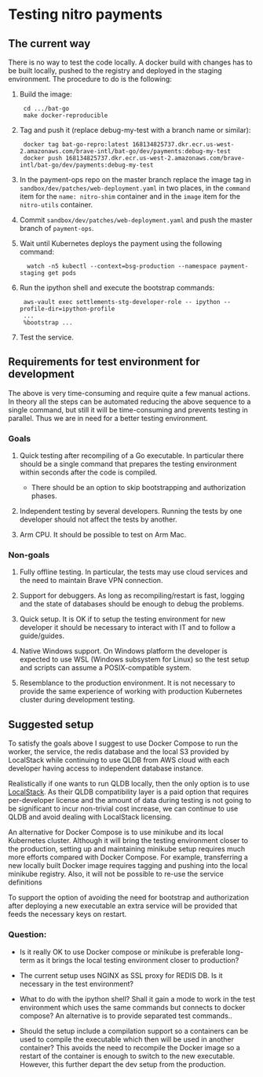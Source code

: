 # Testing nitro payments

## The current way

There is no way to test the code locally. A docker build with changes has to be
built locally, pushed to the registry and deployed in the staging environment.
The procedure to do is the following:

1. Build the image:

        cd .../bat-go
        make docker-reproducible

2. Tag and push it (replace debug-my-test with a branch name or similar):

        docker tag bat-go-repro:latest 168134825737.dkr.ecr.us-west-2.amazonaws.com/brave-intl/bat-go/dev/payments:debug-my-test
        docker push 168134825737.dkr.ecr.us-west-2.amazonaws.com/brave-intl/bat-go/dev/payments:debug-my-test

3. In the payment-ops repo on the master branch replace the image tag in `sandbox/dev/patches/web-deployment.yaml` in two places, in the `command` item for the `name: nitro-shim` container and in the `image` item for the `nitro-utils` container.

4. Commit `sandbox/dev/patches/web-deployment.yaml` and push the master branch of `payment-ops`.

5. Wait until Kubernetes deploys the payment using the following command:

         watch -n5 kubectl --context=bsg-production --namespace payment-staging get pods

6. Run the ipython shell and execute the bootstrap commands:

        aws-vault exec settlements-stg-developer-role -- ipython --profile-dir=ipython-profile
        ...
        %bootstrap ...

7. Test the service.

## Requirements for test environment for development

The above is very time-consuming and require quite a few manual actions. In
theory all the steps can be automated reducing the above sequence to a single
command, but still it will be time-consuming and prevents testing in parallel.
Thus we are in need for a better testing environment.

### Goals

1. Quick testing after recompiling of a Go executable. In particular there
   should be a single command that prepares the testing environment within
   seconds after the code is compiled.
    - There should be an option to skip bootstrapping and authorization phases.

2. Independent testing by several developers. Running the tests by one developer
   should not affect the tests by another.

3. Arm CPU. It should be possible to test on Arm Mac.

### Non-goals

1. Fully offline testing. In particular, the tests may use cloud services and
   the need to maintain Brave VPN connection.

2. Support for debuggers. As long as recompiling/restart is fast, logging and
   the state of databases should be enough to debug the problems.

3. Quick setup. It is OK if to setup the testing environment for new developer
   it should be necessary to interact with IT and to follow a guide/guides.

4. Native Windows support. On Windows platform the developer is expected to use
   WSL (Windows subsystem for Linux) so the test setup and scripts can assume a
   POSIX-compatible system.

5. Resemblance to the production environment. It is not necessary to provide the
   same experience of working with production Kubernetes cluster during
   development testing.

## Suggested setup

To satisfy the goals above I suggest to use Docker Compose to run the worker,
the service, the redis database and the local S3 provided by LocalStack while
continuing to use QLDB from AWS cloud with each developer having access to
independent database instance.

Realistically if one wants to run QLDB locally, then the only option is to use
[LocalStack](https://docs.localstack.cloud/user-guide/aws/qldb/). As their QLDB
compatibility layer is a paid option that requires per-developer license and the
amount of data during testing is not going to be significant to incur
non-trivial cost increase, we can continue to use QLDB and avoid dealing with
LocalStack licensing.

An alternative for Docker Compose is to use minikube and its local Kubernetes
cluster. Although it will bring the testing environment closer to the
production, setting up and maintaining minikube setup requires much more efforts
compared with Docker Compose. For example, transferring a new locally built
Docker image requires tagging and pushing into the local minikube registry.
Also, it will not be possible to re-use the service definitions

To support the option of avoiding the need for bootstrap and authorization after
deploying a new executable an extra service will be provided that feeds the
necessary keys on restart.

### Question:

- Is it really OK to use Docker compose or minikube is preferable long-term as
  it brings the local testing environment closer to production?

- The current setup uses NGINX as SSL proxy for REDIS DB. Is it necessary in the
  test environment?

- What to do with the ipython shell? Shall it gain a mode to work in the test
  environment which uses the same commands but connects to docker compose? An
  alternative is to provide separated test commands..

- Should the setup include a compilation support so a containers can be used to
  compile the executable which then will be used in another container? This
  avoids the need to recompile the Docker image so a restart of the container is
  enough to switch to the new executable. However, this further depart the dev
  setup from the production.
